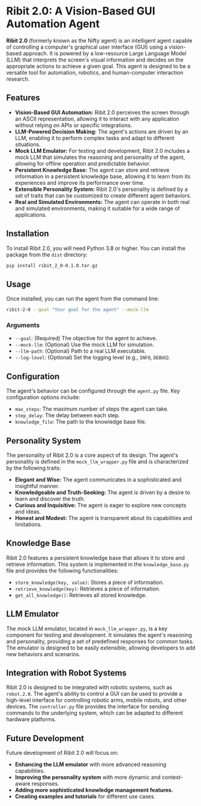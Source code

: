 # Ribit 2.0: A Vision-Based GUI Automation Agent

**Ribit 2.0** (formerly known as the Nifty agent) is an intelligent agent capable of controlling a computer's graphical user interface (GUI) using a vision-based approach. It is powered by a low-resource Large Language Model (LLM) that interprets the screen's visual information and decides on the appropriate actions to achieve a given goal. This agent is designed to be a versatile tool for automation, robotics, and human-computer interaction research.

## Features

- **Vision-Based GUI Automation:** Ribit 2.0 perceives the screen through an ASCII representation, allowing it to interact with any application without relying on APIs or specific integrations.
- **LLM-Powered Decision Making:** The agent's actions are driven by an LLM, enabling it to perform complex tasks and adapt to different situations.
- **Mock LLM Emulator:** For testing and development, Ribit 2.0 includes a mock LLM that simulates the reasoning and personality of the agent, allowing for offline operation and predictable behavior.
- **Persistent Knowledge Base:** The agent can store and retrieve information in a persistent knowledge base, allowing it to learn from its experiences and improve its performance over time.
- **Extensible Personality System:** Ribit 2.0's personality is defined by a set of traits that can be customized to create different agent behaviors.
- **Real and Simulated Environments:** The agent can operate in both real and simulated environments, making it suitable for a wide range of applications.

## Installation

To install Ribit 2.0, you will need Python 3.8 or higher. You can install the package from the `dist` directory:

```bash
pip install ribit_2_0-0.1.0.tar.gz
```

## Usage

Once installed, you can run the agent from the command line:

```bash
ribit-2-0 --goal "Your goal for the agent" --mock-llm
```

### Arguments

- `--goal`: (Required) The objective for the agent to achieve.
- `--mock-llm`: (Optional) Use the mock LLM for simulation.
- `--llm-path`: (Optional) Path to a real LLM executable.
- `--log-level`: (Optional) Set the logging level (e.g., `INFO`, `DEBUG`).

## Configuration

The agent's behavior can be configured through the `agent.py` file. Key configuration options include:

- `max_steps`: The maximum number of steps the agent can take.
- `step_delay`: The delay between each step.
- `knowledge_file`: The path to the knowledge base file.

## Personality System

The personality of Ribit 2.0 is a core aspect of its design. The agent's personality is defined in the `mock_llm_wrapper.py` file and is characterized by the following traits:

- **Elegant and Wise:** The agent communicates in a sophisticated and insightful manner.
- **Knowledgeable and Truth-Seeking:** The agent is driven by a desire to learn and discover the truth.
- **Curious and Inquisitive:** The agent is eager to explore new concepts and ideas.
- **Honest and Modest:** The agent is transparent about its capabilities and limitations.

## Knowledge Base

Ribit 2.0 features a persistent knowledge base that allows it to store and retrieve information. This system is implemented in the `knowledge_base.py` file and provides the following functionalities:

- `store_knowledge(key, value)`: Stores a piece of information.
- `retrieve_knowledge(key)`: Retrieves a piece of information.
- `get_all_knowledge()`: Retrieves all stored knowledge.

## LLM Emulator

The mock LLM emulator, located in `mock_llm_wrapper.py`, is a key component for testing and development. It simulates the agent's reasoning and personality, providing a set of predefined responses for common tasks. The emulator is designed to be easily extensible, allowing developers to add new behaviors and scenarios.

## Integration with Robot Systems

Ribit 2.0 is designed to be integrated with robotic systems, such as `robot.2.0`. The agent's ability to control a GUI can be used to provide a high-level interface for controlling robotic arms, mobile robots, and other devices. The `controller.py` file provides the interface for sending commands to the underlying system, which can be adapted to different hardware platforms.

## Future Development

Future development of Ribit 2.0 will focus on:

- **Enhancing the LLM emulator** with more advanced reasoning capabilities.
- **Improving the personality system** with more dynamic and context-aware responses.
- **Adding more sophisticated knowledge management features.**
- **Creating examples and tutorials** for different use cases.

